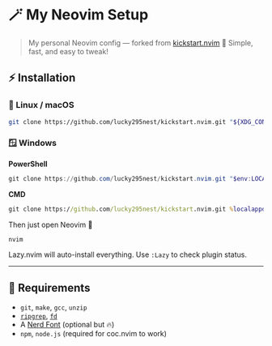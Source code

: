 # 🪄 My Neovim Setup

> My personal Neovim config — forked from [kickstart.nvim](https://github.com/nvim-lua/kickstart.nvim) 💫
> Simple, fast, and easy to tweak!

## ⚡ Installation

### 🐧 Linux / macOS

```bash
git clone https://github.com/lucky295nest/kickstart.nvim.git "${XDG_CONFIG_HOME:-$HOME/.config}"/nvim
```

### 🪟 Windows

**PowerShell**

```powershell
git clone https://github.com/lucky295nest/kickstart.nvim.git "$env:LOCALAPPDATA\nvim"
```

**CMD**

```cmd
git clone https://github.com/lucky295nest/kickstart.nvim.git %localappdata%\nvim
```

Then just open Neovim 🎉

```bash
nvim
```

Lazy.nvim will auto-install everything.
Use `:Lazy` to check plugin status.

---

## 🧰 Requirements

* `git`, `make`, `gcc`, `unzip`
* [`ripgrep`](https://github.com/BurntSushi/ripgrep), [`fd`](https://github.com/sharkdp/fd)
* A [Nerd Font](https://www.nerdfonts.com/) (optional but 🔥)
* `npm`, `node.js` (required for coc.nvim to work)
